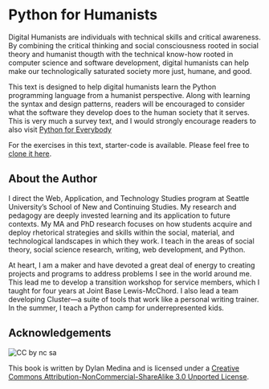 # Python for Humanists

Digital Humanists are individuals with technical skills and critical awareness. By combining the critical thinking and social consciousness rooted in social theory and humanist thougth with the technical know-how rooted in computer science and software development, digital humanists can help make our technologically saturated society more just, humane, and good. 

This text is designed to help digital humanists learn the Python programming language from a humanist perspective. Along with learning the syntax and design patterns, readers will be encouraged to consider what the software they develop does to the human society that it serves. This is very much a survey text, and I would strongly encourage readers to also visit [Python for Everybody](https://www.py4e.com/)

For the exercises in this text, starter-code is available. Please feel free to [clone it here](https://github.com/dlondonmedina/p4h_code.git).

## About the Author

I direct the Web, Application, and Technology Studies program at Seattle University’s School of New and Continuing Studies. My research and pedagogy are deeply invested learning and its application to future contexts. My MA and PhD research focuses on how students acquire and deploy rhetorical strategies and skills within the social, material, and technological landscapes in which they work. I teach in the areas of social theory, social science research, writing, web development, and Python.

At heart, I am a maker and have devoted a great deal of energy to creating projects and programs to address problems I see in the world around me. This lead me to develop a transition workshop for service members, which I taught for four years at Joint Base Lewis-McChord. I also lead a team developing Cluster—a suite of tools that work like a personal writing trainer. In the summer, I teach a Python camp for underrepresented kids.

## Acknowledgements
![CC by nc sa](https://i.creativecommons.org/l/by-nc-sa/3.0/88x31.png)

This book is written by Dylan Medina and is licensed under a [Creative Commons Attribution-NonCommercial-ShareAlike 3.0 Unported License](https://creativecommons.org/licenses/by-nc-sa/3.0/).